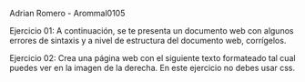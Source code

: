 Adrian Romero - Arommal0105

Ejercicio 01:
A continuación, se te presenta un documento web con algunos errores de sintaxis y a nivel de estructura del documento web, corrígelos.

Ejercicio 02:
Crea una página web con el siguiente texto formateado tal cual puedes ver en la imagen de
la derecha.
En este ejercicio no debes usar css.
